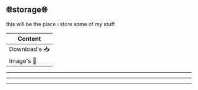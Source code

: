 ## 🌐storage🌐
this will be the place i store some of my stuff

Content | 
 ------------ |
Download's 📥 |
Image's 🌃 | 
---
* * *
___
